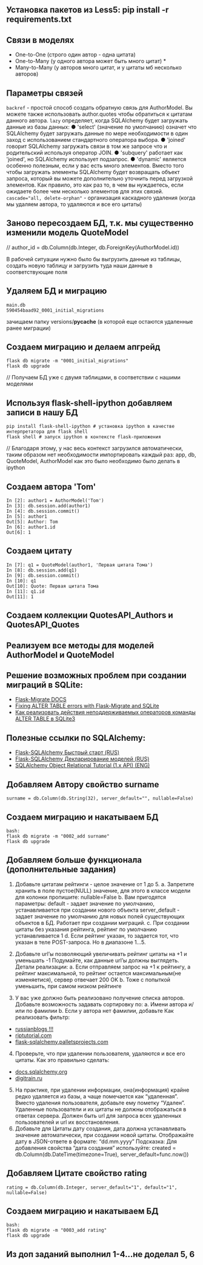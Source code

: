 
## Установка пакетов из Less5: pip install -r requirements.txt

## Связи в моделях
- One-to-One (строго один автор - одна цитата)
- One-to-Many (у одного автора может быть много цитат) *
- Many-to-Many (у авторов много цитат, и у цитаты мб несколько авторов)

## Параметры связей
```backref``` -  простой способ создать обратную связь для  AuthorModel. Вы можете также использовать author.quotes чтобы обратиться к цитатам данного автора.
```lazy``` определяет, когда SQLAlchemy будет загружать данные из базы данных:
●	'select' (значение по умолчанию) означет что SQLAlchemy будет загружать данные по мере необходимости в один заход с использованием стандартного оператора выбора.
●	'joined' говорит SQLAlchemy загружать связи в том же запросе что и родительский используя оператор JOIN.
●	'subquery' работает как 'joined', но SQLAlchemy использует подзапрос.
●	'dynamic' является особенно полезным, если у вас есть много элементов. Вместо того чтобы загружать элементы SQLAlchemy будет возвращать объект запроса, который вы можете дополнительно уточнить перед загрузкой элементов. Как правило, это как раз то, в чем вы нуждаетесь, если ожидаете более чем несколько элементов для этих связей.
```cascade="all, delete-orphan"``` - организация каскадного удаления
(когда мы удаляем автора, то удаляются и все его цитаты)

## Заново пересоздаем БД, т.к. мы существенно изменили модель QuoteModel
// author_id = db.Column(db.Integer, db.ForeignKey(AuthorModel.id))

В рабочей ситуации нужно было бы выгрузить данные из таблицы,
создать новую таблицу и загрузить туда наши данные в соответствующие поля

## Удаляем БД и миграцию
```
main.db
590454baad92_0001_initial_migrations
```
зачищаем папку versions/__pycache__ (в которой еще остаются удаленные ранее миграции)

## Создаем миграцию и делаем апгрейд
```
flask db migrate -m "0001_initial_migrations"
flask db upgrade
```
// Получаем БД уже с двумя таблицами, в соответствии с нашими моделями

## Используя flask-shell-ipython добавляем записи в нашу БД
```
pip install flask-shell-ipython # установка ipython в качестве интерпретатора для flask shell
flask shell # запуск ipython в контексте flask-приложения
```
// Благодаря этому, у нас весь контекст загрузился автоматически, таким образом
нет необходимости импортировать каждый раз: app, db, QuoteModel, AuthorModel
как это было необходимо было делать в ipython

## Создаем автора 'Tom'
```
In [2]: author1 = AuthorModel('Tom')
In [3]: db.session.add(author1)
In [4]: db.session.commit()
In [5]: author1
Out[5]: Author: Tom
In [6]: author1.id
Out[6]: 1
```
## Cоздаем цитату
```
In [7]: q1 = QuoteModel(author1, 'Первая цитата Тома')
In [8]: db.session.add(q1)
In [9]: db.session.commit()
In [10]: q1
Out[10]: Quote: Первая цитата Тома
In [11]: q1.id
Out[11]: 1
```
## Создаем коллекции QuotesAPI_Authors и QuotesAPI_Quotes

## Реализуем все методы для моделей AuthorModel и QuoteModel

## Решение возможных проблем при создании миграций в SQLite:

- [Flask-Migrate DOCS](https://flask-migrate.readthedocs.io/en/latest/)
- [Fixing ALTER TABLE errors with Flask-Migrate and SQLite](https://blog.miguelgrinberg.com/post/fixing-alter-table-errors-with-flask-migrate-and-sqlite)
- [Как реализовать действия неподдерживаемых операторов команды ALTER TABLE в SQLite3](https://webhamster.ru/mytetrashare/index/mtb0/1356422142eucsluo0cv)

## Полезные ссылки по SQLAlchemy:

- [Flask-SQLAlchemy Быстрый старт (RUS)](https://flask-sqlalchemy-russian.readthedocs.io/ru/latest/quickstart.html#id3)
- [Flask-SQLAlchemy Декларирование моделей (RUS)](https://flask-sqlalchemy-russian.readthedocs.io/ru/latest/models.html#models)
- [SQLAlchemy Object Relational Tutorial (1.x API) (ENG)](https://docs.sqlalchemy.org/en/14/orm/tutorial.html#building-a-relationship)


## Добавляем Автору свойство surname
```
surname = db.Column(db.String(32), server_default="", nullable=False)
```
## Создаем миграцию и накатываем БД
```
bash:
flask db migrate -m "0002_add surname"
flask db upgrade
```

## Добавляем больше функционала (дополнительные задания)

1.	Добавьте цитатам рейтинги - целое значение от 1 до 5.
a.	Запретите хранить в поле пустое(NULL) значение, для этого в классе модели для колонки пропишите: nullable=False
b.	Вам пригодятся параметры: 
default - задает значение по умолчанию, устанавливается при создании нового объекта
server_default - задает значение по умолчанию для новых полей существующих объектов в БД. Работает при создании миграций.
c.	При создании цитаты без указания рейтинга, рейтинг по умолчанию устанавливается 1
d.	Если рейтинг указан, то задается тот, что указан в теле POST-запроса. Но в диапазоне 1...5.
2.	Добавьте url’ы позволяющий увеличивать рейтинг цитаты на +1 и уменьшать -1
Подумайте, как данные url’ы должны выглядеть.
Детали реализации:
a.	Если отправляем запрос на +1 к рейтингу, а рейтинг максимальной, то рейтинг остается максимальным(не изменяетися), 
сервер отвечает 200 OK
b.	Тоже с попыткой уменьшить, при самом низком рейтинге

3.	У вас уже должно быть реализовано получение списка авторов.
Добавьте возможность задавать сортировку по:
a.	Имени автора и/или по фамилии
b.	Если у автора нет фамилии, добавьте
	Как реализовать фильтр:
- [russianblogs !!!](https://russianblogs.com/article/398988656/)
- [riptutorial.com](https://riptutorial.com/sqlalchemy/example/6615/filtering)
- [flask-sqlalchemy.palletsprojects.com](https://flask-sqlalchemy.palletsprojects.com/en/2.x/queries/#querying-records)
4.	Проверьте, что при удалении пользователя, удаляются и все его цитаты.
Как это правильно сделать:
- [docs.sqlalchemy.org](https://docs.sqlalchemy.org/en/14/orm/cascades.html)
- [digitrain.ru](https://digitrain.ru/questions/23323947/)
5.	На практике, при удалении информации, она(информация) крайне редко удаляется из базы, а чаще помечается как “удаленная”.
Вместо удаления пользователя, добавьте ему пометку “Удален”. 
Удаленные пользователи и их цитаты не должны отображаться в ответах сервера.
Должен быть url для запроса всех удаленных пользователей и url их восстановления.
6.	Добавьте для Цитаты дату создания, дата должна устанавливать значение автоматически, при создании новой цитаты. Отображайте дату в JSON-ответе в формате: “dd.mm.yyyy”
Подсказка:
Для добавления свойства “дата создания” используйте:
created = db.Column(db.DateTime(timezone=True), server_default=func.now())

## Добавляем Цитате свойство rating
```
rating = db.Column(db.Integer, server_default="1", default="1", nullable=False)
```
## Создаем миграцию и накатываем БД
```
bash:
flask db migrate -m "0003_add rating"
flask db upgrade
```
## Из доп заданий выполнил 1-4...не доделал 5, 6
